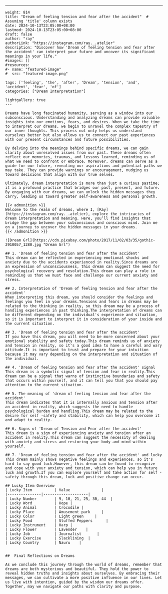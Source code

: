 ---
    weight: 814
    title: "Dream of feeling tension and fear after the accident"  # Assuming 'title' column exists
    date: 2024-10-13T23:05:00+08:00
    lastmod: 2024-10-13T23:05:00+08:00
    draft: false
    author: "ray"
    authorLink: "https://instagram.com/ray._.atelier"
    description: "Discover how 'Dream of feeling tension and fear after the accident' can interpret your future and uncover its significant meanings in your life."
    #images: []
    #resources:
    #- name: "featured-image"
    #  src: "featured-image.png"
    
    tags: ['feeling', 'the', 'after', 'Dream', 'tension', 'and', 'accident', 'fear', 'of']
    categories: ["Dream Interpretation"]
    
    lightgallery: true
    ---
    
    Dreams have long fascinated humanity, serving as a window into our subconscious. Understanding and analyzing dreams can provide valuable insights into our emotions, fears, and desires. When we take the time to interpret our dreams, we begin to unravel the complex tapestry of our inner thoughts. This process not only helps us understand ourselves better but also allows us to connect our past experiences with our present circumstances and future possibilities.
    
    By delving into the meanings behind specific dreams, we can gain clarity about unresolved issues from our past. These dreams often reflect our memories, traumas, and lessons learned, reminding us of what we need to confront or embrace. Moreover, dreams can serve as a guide for our future, revealing our aspirations and potential paths we may take. They can provide warnings or encouragement, nudging us toward decisions that align with our true selves.
    
    Ultimately, dream interpretation is more than just a curious pastime; it is a profound practice that bridges our past, present, and future. By engaging with our dreams, we can unlock the hidden messages they carry, leading us toward greater self-awareness and personal growth.
    
    {{< admonition >}}
    Welcome to the realm of dreams, where I, [Ray](https://instagram.com/ray._.atelier), explore the intricacies of dream interpretation and meaning. Here, you’ll find insights that bridge the gap between your subconscious and conscious mind. Join me on a journey to uncover the hidden messages in your dreams.
    {{< /admonition >}}
    
    ![Dream Grl](https://cdn.pixabay.com/photo/2017/11/02/03/35/gothic-2910057_1280.jpg "Dream Grl")
    
    ## 1. 'Dream of feeling tension and fear after the accident'
    This dream can be reflected in experiencing emotional shocks and anxiety due to the accidents experienced in reality.Since dreams are an expression of unconsciousness, this dream can suggest the need for psychological recovery and resolution.This dream can play a role in reminding us that we must face and challenge our current anxiety and stress.
    
    ## 2. Interpretation of 'Dream of feeling tension and fear after the accident'
    When interpreting this dream, you should consider the feelings and feelings you feel in your dreams.Tensions and fears in dreams may be related to the thinking in reality, so this dream may be a process of handling experiences in past thinking.The interpretation of dreams can be different depending on the individual's experience and situation, so it is important to interpret it in consideration of your inside and the current situation.
    
    ## 3. 'Dream of feeling tension and fear after the accident'
    If you have this dream, you will need to be more concerned about your emotional stability and safety today.This dream reminds us of anxiety and tension in reality, so it's a good idea to have a careful and wary attitude.It is important to trust and prepare for your intuition because it may vary depending on the interpretation and situation of the individual.
    
    ## 4. 'Dream of feeling tension and fear after the accident' signal
    This dream is a symbolic signal of tension and fear in reality.This dream can be a signal that warns of instinctive boundaries and safety that occurs within yourself, and it can tell you that you should pay attention to the current situation.
    
    ## 5. The meaning of 'dream of feeling tension and fear after the accident'
    This dream indicates that it is internally anxious and tension after an accident in reality, which suggests the need to handle psychological burden and handling.This dream may be related to the desire for self -safety and stability, which can help you overcome it and adapt to reality.
    
    ## 6. Signs of 'Dream of Tension and Fear after the accident'
    This dream is a sign of experiencing anxiety and tension after an accident in reality.This dream can suggest the necessity of dealing with anxiety and stress and restoring your body and mind within yourself.
    
    ## 7. 'Dream of feeling tension and fear after the accident' and lucky
    This dream mainly shows negative feelings and experiences, so it's hard to say good luck.However, this dream can be found to recognize and cope with your anxiety and tension, which can help you in future luck and growth.If you can explore yourself and take action for self -safety through this dream, luck and positive change can occur.
    
    ## Lucky Item Overview
    | Lucky Item          | Value              |
    |---------------|--------------------|
    | Lucky Number        | 9, 10, 21, 25, 30, 44  |
    | Lucky Word          | Hope |
    | Lucky Animal        | Crocodile |
    | Lucky Place         | Amusement park     |
    | Lucky Color         | Light green     |
    | Lucky Food          | Stuffed Peppers      |
    | Lucky Instrument    | Harp |
    | Lucky Flower        | Lavender    |
    | Lucky Job           | Journalist       |
    | Lucky Exercise      | Slacklining  |
    | Lucky Country       | Nauru    |
    
    
    ##  Final Reflections on Dreams
    
    As we conclude this journey through the world of dreams, remember that dreams are both mysterious and beautiful. They hold the power to reveal hidden truths and insights about ourselves. By embracing their messages, we can cultivate a more positive influence in our lives. Let us live with intention, guided by the wisdom our dreams offer. Together, may we navigate our paths with clarity and purpose.
    